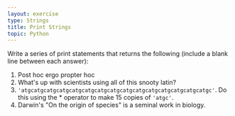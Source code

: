 ```yaml
---
layout: exercise
type: Strings
title: Print Strings
topic: Python
---
```


Write a series of print statements that returns the following (include a
blank line between each answer):

1. Post hoc ergo propter hoc
2. What's up with scientists using all of this snooty latin?
3. `'atgcatgcatgcatgcatgcatgcatgcatgcatgcatgcatgcatgcatgcatgcatgc'`. Do this using
   the \* operator to make 15 copies of `'atgc'`.
4. Darwin's "On the origin of species" is a seminal work in biology.
